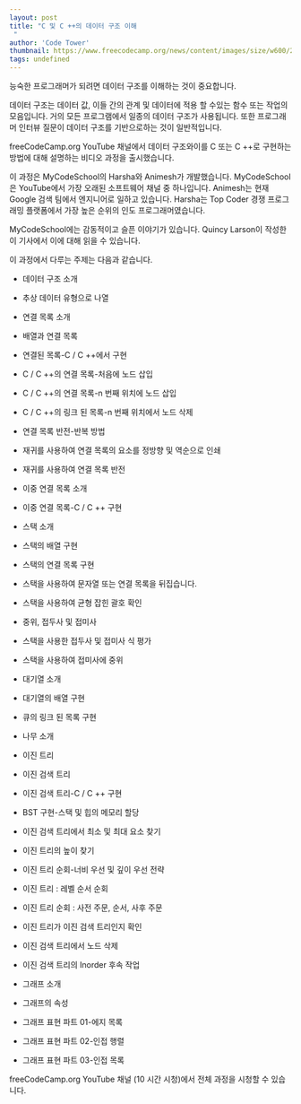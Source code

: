 ```yaml
---
layout: post
title: "C 및 C ++의 데이터 구조 이해
 "
author: 'Code Tower'
thumbnail: https://www.freecodecamp.org/news/content/images/size/w600/2021/01/datastructc.png
tags: undefined
---
```



능숙한 프로그래머가 되려면 데이터 구조를 이해하는 것이 중요합니다.
 

데이터 구조는 데이터 값, 이들 간의 관계 및 데이터에 적용 할 수있는 함수 또는 작업의 모음입니다.
 거의 모든 프로그램에서 일종의 데이터 구조가 사용됩니다.
 또한 프로그래머 인터뷰 질문이 데이터 구조를 기반으로하는 것이 일반적입니다.
 

freeCodeCamp.org YouTube 채널에서 데이터 구조와이를 C 또는 C ++로 구현하는 방법에 대해 설명하는 비디오 과정을 출시했습니다.
 

이 과정은 MyCodeSchool의 Harsha와 Animesh가 개발했습니다.
 MyCodeSchool은 YouTube에서 가장 오래된 소프트웨어 채널 중 하나입니다.
 Animesh는 현재 Google 검색 팀에서 엔지니어로 일하고 있습니다.
 Harsha는 Top Coder 경쟁 프로그래밍 플랫폼에서 가장 높은 순위의 인도 프로그래머였습니다.
 

MyCodeSchool에는 감동적이고 슬픈 이야기가 있습니다.
 Quincy Larson이 작성한이 기사에서 이에 대해 읽을 수 있습니다.
 

이 과정에서 다루는 주제는 다음과 같습니다.
 

- 데이터 구조 소개
 
- 추상 데이터 유형으로 나열
 
- 연결 목록 소개
 
- 배열과 연결 목록
 
- 연결된 목록-C / C ++에서 구현
 
- C / C ++의 연결 목록-처음에 노드 삽입
 
- C / C ++의 연결 목록-n 번째 위치에 노드 삽입
 
- C / C ++의 링크 된 목록-n 번째 위치에서 노드 삭제
 
- 연결 목록 반전-반복 방법
 
- 재귀를 사용하여 연결 목록의 요소를 정방향 및 역순으로 인쇄
 
- 재귀를 사용하여 연결 목록 반전
 
- 이중 연결 목록 소개
 
- 이중 연결 목록-C / C ++ 구현
 
- 스택 소개
 
- 스택의 배열 구현
 
- 스택의 연결 목록 구현
 
- 스택을 사용하여 문자열 또는 연결 목록을 뒤집습니다.
 
- 스택을 사용하여 균형 잡힌 괄호 확인
 
- 중위, 접두사 및 접미사
 
- 스택을 사용한 접두사 및 접미사 식 평가
 
- 스택을 사용하여 접미사에 중위
 
- 대기열 소개
 
- 대기열의 배열 구현
 
- 큐의 링크 된 목록 구현
 
- 나무 소개
 
- 이진 트리
 
- 이진 검색 트리
 
- 이진 검색 트리-C / C ++ 구현
 
- BST 구현-스택 및 힙의 메모리 할당
 
- 이진 검색 트리에서 최소 및 최대 요소 찾기
 
- 이진 트리의 높이 찾기
 
- 이진 트리 순회-너비 우선 및 깊이 우선 전략
 
- 이진 트리 : 레벨 순서 순회
 
- 이진 트리 순회 : 사전 주문, 순서, 사후 주문
 
- 이진 트리가 이진 검색 트리인지 확인
 
- 이진 검색 트리에서 노드 삭제
 
- 이진 검색 트리의 Inorder 후속 작업
 
- 그래프 소개
 
- 그래프의 속성
 
- 그래프 표현 파트 01-에지 목록
 
- 그래프 표현 파트 02-인접 행렬
 
- 그래프 표현 파트 03-인접 목록
 

freeCodeCamp.org YouTube 채널 (10 시간 시청)에서 전체 과정을 시청할 수 있습니다.
 